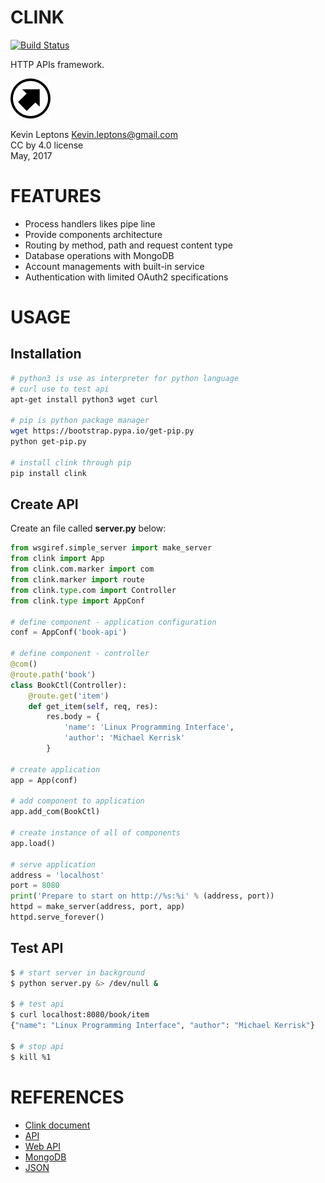 # CLINK

[![Build Status](https://travis-ci.org/kevin-leptons/clink.svg?branch=master)](https://travis-ci.org/kevin-leptons/clink)

HTTP APIs framework.

![gwisp logo](asset/logo-64.png)

Kevin Leptons <Kevin.leptons@gmail.com> <br>
CC by 4.0 license <br>
May, 2017 <br>

# FEATURES

- Process handlers likes pipe line
- Provide components architecture
- Routing by method, path and request content type
- Database operations with MongoDB
- Account managements with built-in service
- Authentication with limited OAuth2 specifications

# USAGE

## Installation

```bash
# python3 is use as interpreter for python language
# curl use to test api
apt-get install python3 wget curl

# pip is python package manager
wget https://bootstrap.pypa.io/get-pip.py
python get-pip.py

# install clink through pip
pip install clink

```

## Create API

Create an file called **server.py** below:

```python
from wsgiref.simple_server import make_server
from clink import App
from clink.com.marker import com
from clink.marker import route
from clink.type.com import Controller
from clink.type import AppConf

# define component - application configuration
conf = AppConf('book-api')

# define component - controller
@com()
@route.path('book')
class BookCtl(Controller):
    @route.get('item')
    def get_item(self, req, res):
        res.body = {
            'name': 'Linux Programming Interface',
            'author': 'Michael Kerrisk'
        }

# create application
app = App(conf)

# add component to application
app.add_com(BookCtl)

# create instance of all of components
app.load()

# serve application
address = 'localhost'
port = 8080
print('Prepare to start on http://%s:%i' % (address, port))
httpd = make_server(address, port, app)
httpd.serve_forever()
```

## Test API

```bash
$ # start server in background
$ python server.py &> /dev/null &

$ # test api
$ curl localhost:8080/book/item
{"name": "Linux Programming Interface", "author": "Michael Kerrisk"}

$ # stop api
$ kill %1
```

# REFERENCES

- [Clink document](http://clink.readthedocs.io/en/latest/)
- [API](https://en.wikipedia.org/wiki/Application_programming_interface)
- [Web API](https://en.wikipedia.org/wiki/Web_API)
- [MongoDB](https://en.wikipedia.org/wiki/MongoDB)
- [JSON](https://en.wikipedia.org/wiki/JSON)

